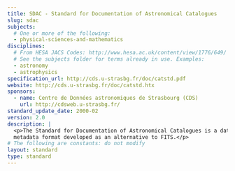 ```yaml
---
title: SDAC - Standard for Documentation of Astronomical Catalogues
slug: sdac
subjects:
  # One or more of the following:
  - physical-sciences-and-mathematics
disciplines:
  # From HESA JACS Codes: http://www.hesa.ac.uk/content/view/1776/649/
  # See the subjects folder for terms already in use. Examples:
  - astronomy
  - astrophysics
specification_url: http://cds.u-strasbg.fr/doc/catstd.pdf
website: http://cds.u-strasbg.fr/doc/catstd.htx
sponsors:
  - name: Centre de Données astronomiques de Strasbourg (CDS)
    url: http://cdsweb.u-strasbg.fr/
standard_update_date: 2000-02
version: 2.0
description: |
  <p>The Standard for Documentation of Astronomical Catalogues is a data and
  metadata format developed as an alternative to FITS.</p>
# The following are constants: do not modify
layout: standard
type: standard
---
```

